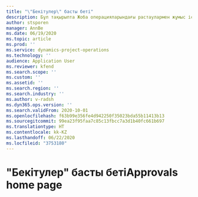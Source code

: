 ```yaml
---
title: "\"Бекітулер\" басты беті"
description: Бұл тақырыпта Жоба операцияларындағы растаулармен жұмыс істеу туралы ақпарат берілген.
author: stsporen
manager: AnnBe
ms.date: 06/19/2020
ms.topic: article
ms.prod: ''
ms.service: dynamics-project-operations
ms.technology: ''
audience: Application User
ms.reviewer: kfend
ms.search.scope: ''
ms.custom: ''
ms.assetid: ''
ms.search.region: ''
ms.search.industry: ''
ms.author: v-radsh
ms.dyn365.ops.version: ''
ms.search.validFrom: 2020-10-01
ms.openlocfilehash: f63b99e356fe4d942250f35023bda55b11413b13
ms.sourcegitcommit: 99ea23f95faa7c85c13fbcc7a3d1b40fc661b697
ms.translationtype: HT
ms.contentlocale: kk-KZ
ms.lasthandoff: 06/22/2020
ms.locfileid: "3753180"
---
```

# <a name="approvals-home-page"></a><span data-ttu-id="10d73-103">"Бекітулер" басты беті</span><span class="sxs-lookup"><span data-stu-id="10d73-103">Approvals home page</span></span>

